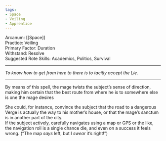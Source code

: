 ```yaml
---
tags:
- Space
- Veiling
- Apprentice
---
```


Arcanum: [[Space]]\
Practice: Veiling\
Primary Factor: Duration\
Withstand: Resolve\
Suggested Rote Skills: Academics, Politics, Survival

---

_To know how to get from here to there is to tacitly accept the Lie._

---

By means of this spell, the mage twists the subject’s sense of direction, making him certain that the best route from where he is to somewhere else is one the mage desires

She could, for instance, convince the subject that the road to a dangerous Verge is actually the way to his mother’s house, or that the mage’s sanctum is in another part of the city.\
If the subject actively, carefully navigates using a map or GPS or the like, the navigation roll is a single chance die, and even on a success it feels wrong. (“The map _says_ left, but I _swear_ it’s right!”)